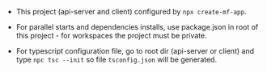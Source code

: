 - This project (api-server and client) configured by `npx create-mf-app`.

- For parallel starts and dependencies installs, use package.json in root of this project - for workspaces the project must be private.

- For typescript configuration file, go to root dir (api-server or client) and type `npc tsc --init` so file `tsconfig.json` will be generated.